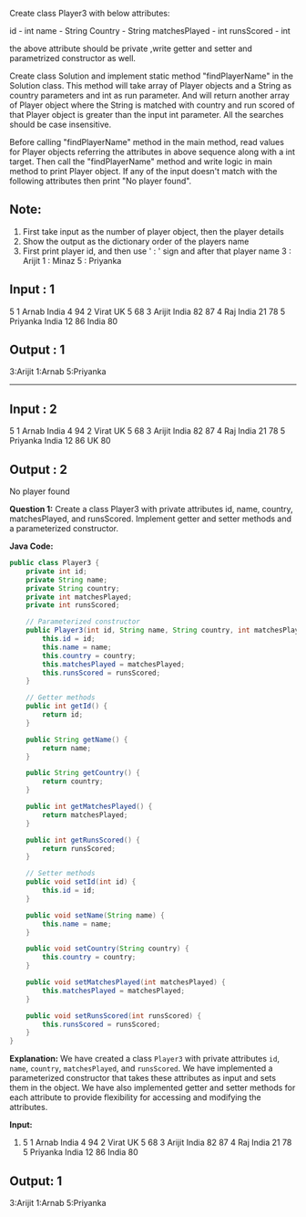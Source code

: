 Create class Player3 with below attributes:

id - int
name - String
Country - String
matchesPlayed - int
runsScored - int

the above attribute should be private ,write getter and setter and parametrized constructor as well.

Create class Solution and implement static method "findPlayerName" in the Solution class.
This method will take array of Player objects and a String as country parameters and int as run parameter.
And will return another array of Player object where the String is matched with country and run scored of that Player object 
is greater than the input int parameter. All the searches should be case insensitive.

Before calling "findPlayerName" method in the main method, read values for Player objects referring the attributes 
in above sequence along with a int target.
Then call the "findPlayerName" method and write logic in main method to print Player object. If any of the input doesn't match
with the following attributes then print "No player found".

Note:
--------------
1. First take input as the number of player object, then the player details
2. Show the output as the dictionary order of the players name
3. First print player id, and then use ' : ' sign and after that player name
    3 : Arijit
    1 : Minaz
    5 : Priyanka

Input : 1
--------------
5 
1
Arnab
India
4
94
2
Virat
UK
5
68
3
Arijit
India
82
87
4
Raj
India
21
78
5
Priyanka
India
12
86
India
80

Output : 1
-----------------
3:Arijit
1:Arnab
5:Priyanka

___________________________________________________________

Input : 2
--------------
5 
1
Arnab
India
4
94
2
Virat
UK
5
68
3
Arijit
India
82
87
4
Raj
India
21
78
5
Priyanka
India
12
86
UK
80

Output : 2
--------------------
No player found

**Question 1:**
Create a class Player3 with private attributes id, name, country, matchesPlayed, and runsScored. Implement getter and setter methods and a parameterized constructor.

**Java Code:**
```java
public class Player3 {
    private int id;
    private String name;
    private String country;
    private int matchesPlayed;
    private int runsScored;

    // Parameterized constructor
    public Player3(int id, String name, String country, int matchesPlayed, int runsScored) {
        this.id = id;
        this.name = name;
        this.country = country;
        this.matchesPlayed = matchesPlayed;
        this.runsScored = runsScored;
    }

    // Getter methods
    public int getId() {
        return id;
    }

    public String getName() {
        return name;
    }

    public String getCountry() {
        return country;
    }

    public int getMatchesPlayed() {
        return matchesPlayed;
    }

    public int getRunsScored() {
        return runsScored;
    }

    // Setter methods
    public void setId(int id) {
        this.id = id;
    }

    public void setName(String name) {
        this.name = name;
    }

    public void setCountry(String country) {
        this.country = country;
    }

    public void setMatchesPlayed(int matchesPlayed) {
        this.matchesPlayed = matchesPlayed;
    }

    public void setRunsScored(int runsScored) {
        this.runsScored = runsScored;
    }
}
```
**Explanation:**
We have created a class `Player3` with private attributes `id`, `name`, `country`, `matchesPlayed`, and `runsScored`. We have implemented a parameterized constructor that takes these attributes as input and sets them in the object. We have also implemented getter and setter methods for each attribute to provide flexibility for accessing and modifying the attributes.

**Input:**
1. 5
   1
   Arnab
   India
   4
   94
   2
   Virat
   UK
   5
   68
   3
   Arijit
   India
   82
   87
   4
   Raj
   India
   21
   78
   5
   Priyanka
   India
   12
   86
   India
   80

**Output:**
1
-----------------
3:Arijit
1:Arnab
5:Priyanka
